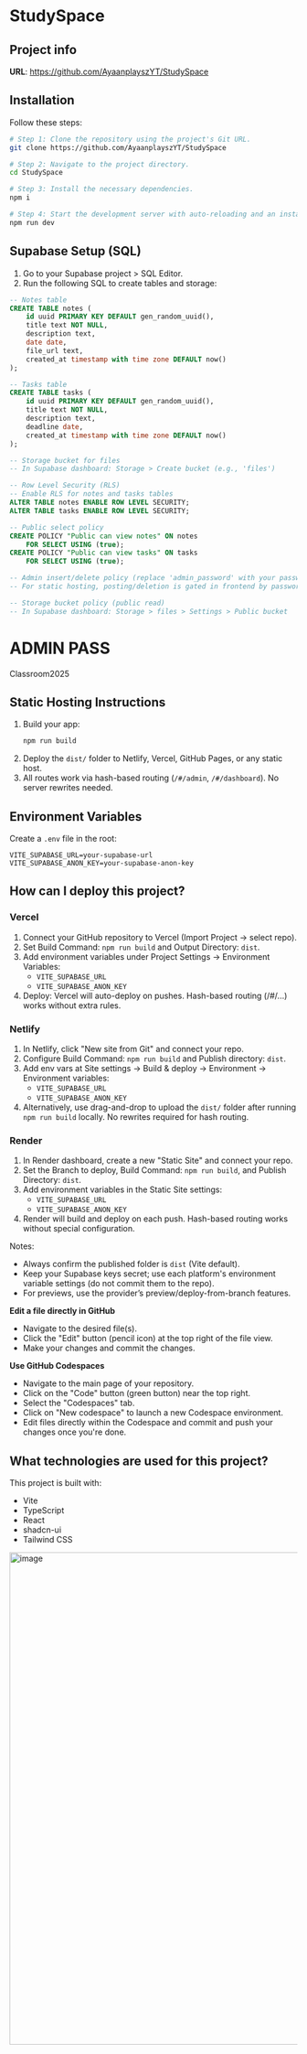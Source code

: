 # StudySpace

## Project info

**URL**: https://github.com/AyaanplayszYT/StudySpace

## Installation

Follow these steps:

```sh
# Step 1: Clone the repository using the project's Git URL.
git clone https://github.com/AyaanplayszYT/StudySpace

# Step 2: Navigate to the project directory.
cd StudySpace

# Step 3: Install the necessary dependencies.
npm i

# Step 4: Start the development server with auto-reloading and an instant preview.
npm run dev
```

## Supabase Setup (SQL)

1. Go to your Supabase project > SQL Editor.
2. Run the following SQL to create tables and storage:

```sql
-- Notes table
CREATE TABLE notes (
	id uuid PRIMARY KEY DEFAULT gen_random_uuid(),
	title text NOT NULL,
	description text,
	date date,
	file_url text,
	created_at timestamp with time zone DEFAULT now()
);

-- Tasks table
CREATE TABLE tasks (
	id uuid PRIMARY KEY DEFAULT gen_random_uuid(),
	title text NOT NULL,
	description text,
	deadline date,
	created_at timestamp with time zone DEFAULT now()
);

-- Storage bucket for files
-- In Supabase dashboard: Storage > Create bucket (e.g., 'files')

-- Row Level Security (RLS)
-- Enable RLS for notes and tasks tables
ALTER TABLE notes ENABLE ROW LEVEL SECURITY;
ALTER TABLE tasks ENABLE ROW LEVEL SECURITY;

-- Public select policy
CREATE POLICY "Public can view notes" ON notes
	FOR SELECT USING (true);
CREATE POLICY "Public can view tasks" ON tasks
	FOR SELECT USING (true);

-- Admin insert/delete policy (replace 'admin_password' with your password logic)
-- For static hosting, posting/deletion is gated in frontend by password only

-- Storage bucket policy (public read)
-- In Supabase dashboard: Storage > files > Settings > Public bucket
```
# ADMIN PASS
Classroom2025

## Static Hosting Instructions

1. Build your app:
	 ```sh
	 npm run build
	 ```
2. Deploy the `dist/` folder to Netlify, Vercel, GitHub Pages, or any static host.
3. All routes work via hash-based routing (`/#/admin`, `/#/dashboard`). No server rewrites needed.

## Environment Variables

Create a `.env` file in the root:

```
VITE_SUPABASE_URL=your-supabase-url
VITE_SUPABASE_ANON_KEY=your-supabase-anon-key
```
## How can I deploy this project?

### Vercel
1. Connect your GitHub repository to Vercel (Import Project → select repo).
2. Set Build Command: `npm run build` and Output Directory: `dist`.
3. Add environment variables under Project Settings → Environment Variables:
    - `VITE_SUPABASE_URL`
    - `VITE_SUPABASE_ANON_KEY`
4. Deploy: Vercel will auto-deploy on pushes. Hash-based routing (/#/...) works without extra rules.

### Netlify
1. In Netlify, click "New site from Git" and connect your repo.
2. Configure Build Command: `npm run build` and Publish directory: `dist`.
3. Add env vars at Site settings → Build & deploy → Environment → Environment variables:
    - `VITE_SUPABASE_URL`
    - `VITE_SUPABASE_ANON_KEY`
4. Alternatively, use drag-and-drop to upload the `dist/` folder after running `npm run build` locally. No rewrites required for hash routing.

### Render
1. In Render dashboard, create a new "Static Site" and connect your repo.
2. Set the Branch to deploy, Build Command: `npm run build`, and Publish Directory: `dist`.
3. Add environment variables in the Static Site settings:
    - `VITE_SUPABASE_URL`
    - `VITE_SUPABASE_ANON_KEY`
4. Render will build and deploy on each push. Hash-based routing works without special configuration.

Notes:
- Always confirm the published folder is `dist` (Vite default).  
- Keep your Supabase keys secret; use each platform's environment variable settings (do not commit them to the repo).
- For previews, use the provider’s preview/deploy-from-branch features.

**Edit a file directly in GitHub**

- Navigate to the desired file(s).
- Click the "Edit" button (pencil icon) at the top right of the file view.
- Make your changes and commit the changes.

**Use GitHub Codespaces**

- Navigate to the main page of your repository.
- Click on the "Code" button (green button) near the top right.
- Select the "Codespaces" tab.
- Click on "New codespace" to launch a new Codespace environment.
- Edit files directly within the Codespace and commit and push your changes once you're done.

## What technologies are used for this project?

This project is built with:

- Vite
- TypeScript
- React
- shadcn-ui
- Tailwind CSS


<img width="1906" height="861" alt="image" src="https://github.com/user-attachments/assets/33b3ee92-430e-4a38-8dbe-9defe33e7b35" />



